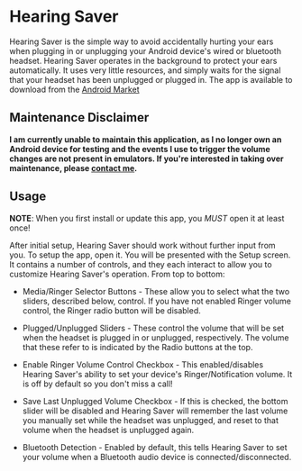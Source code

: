 # Hearing Saver

Hearing Saver is the simple way to avoid accidentally hurting your ears when plugging in or unplugging your Android device's wired or bluetooth headset. Hearing Saver operates in the background to protect your ears automatically. It uses very little resources, and simply waits for the signal that your headset has been unplugged or plugged in. The app is available to download from the [Android Market][market]

## Maintenance Disclaimer 

**I am currently unable to maintain this application, as I no longer own an Android device for testing and the events I use to trigger the volume changes are not present in emulators. If you're interested in taking over maintenance, please [contact me](mailto:web@jakebasile.com).**

## Usage

**NOTE**: When you first install or update this app, you *MUST* open it at least once!

After initial setup, Hearing Saver should work without further input from you. To setup the app, open it. You will be presented with the Setup screen. It contains a number of controls, and they each interact to allow you to customize Hearing Saver's operation. From top to bottom:

- Media/Ringer Selector Buttons - These allow you to select what the two sliders, described below, control. If you have not enabled Ringer volume control, the Ringer radio button will be disabled.

- Plugged/Unplugged Sliders - These control the volume that will be set when the headset is plugged in or unplugged, respectively. The volume that these refer to is indicated by the Radio buttons at the top.

- Enable Ringer Volume Control Checkbox - This enabled/disables Hearing Saver's ability to set your device's Ringer/Notification volume. It is off by default so you don't miss a call!

- Save Last Unplugged Volume Checkbox - If this is checked, the bottom slider will be disabled and Hearing Saver will remember the last volume you manually set while the headset was unplugged, and reset to that volume when the headset is unplugged again.

- Bluetooth Detection - Enabled by default, this tells Hearing Saver to set your volume when a Bluetooth audio device is connected/disconnected.

[market]: https://market.android.com/details?id=com.jakebasile.android.hearingsaver

